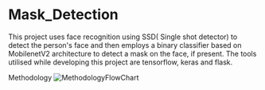 # Mask_Detection

This project uses face recognition using SSD( Single shot detector) to detect the person's face and then employs a binary classifier based on MobilenetV2 architecture to  detect a mask on the face, if present.
The tools utilised while developing this project are tensorflow, keras and flask.

Methodology
![MethodologyFlowChart](https://user-images.githubusercontent.com/65165890/133924204-b5ce330a-ba20-49cf-9ae8-ba8b4b5d9bec.jpg)
